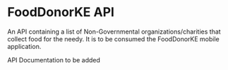 # FoodDonorKE API
An API containing a list of Non-Governmental organizations/charities that collect food for the needy. It is to be consumed the FoodDonorKE mobile application.

API Documentation to be added
